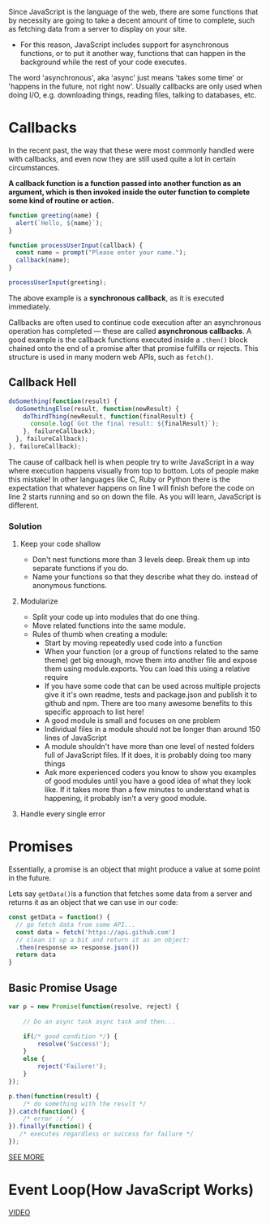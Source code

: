Since JavaScript is the language of the web, there are some functions that by necessity are going to take a decent amount of time to complete, such as fetching data from a server to display on your site. 
- For this reason, JavaScript includes support for asynchronous functions, or to put it another way, functions that can happen in the background while the rest of your code executes.

The word 'asynchronous', aka 'async' just means 'takes some time' or 'happens in the future, not right now'. Usually callbacks are only used when doing I/O, e.g. downloading things, reading files, talking to databases, etc.

# Callbacks

In the recent past, the way that these were most commonly handled were with callbacks, and even now they are still used quite a lot in certain circumstances.

__A callback function is a function passed into another function as an argument, which is then invoked inside the outer function to complete some kind of routine or action.__
```js
function greeting(name) {
  alert(`Hello, ${name}`);
}

function processUserInput(callback) {
  const name = prompt("Please enter your name.");
  callback(name);
}

processUserInput(greeting);
```
The above example is a __synchronous callback__, as it is executed immediately.

Callbacks are often used to continue code execution after an asynchronous operation has completed — these are called __asynchronous callbacks__. A good example is the callback functions executed inside a `.then()` block chained onto the end of a promise after that promise fulfills or rejects. This structure is used in many modern web APIs, such as `fetch()`.

## Callback Hell

```js
doSomething(function(result) {
  doSomethingElse(result, function(newResult) {
    doThirdThing(newResult, function(finalResult) {
      console.log(`Got the final result: ${finalResult}`);
    }, failureCallback);
  }, failureCallback);
}, failureCallback);
```
The cause of callback hell is when people try to write JavaScript in a way where execution happens visually from top to bottom. Lots of people make this mistake! In other languages like C, Ruby or Python there is the expectation that whatever happens on line 1 will finish before the code on line 2 starts running and so on down the file. As you will learn, JavaScript is different.

### Solution

1. Keep your code shallow
    - Don't nest functions more than 3 levels deep. Break them up into separate functions if you do.
    - Name your functions so that they describe what they do. instead of anonymous functions.

2. Modularize
    - Split your code up into modules that do one thing.
    - Move related functions into the same module.
    - Rules of thumb when creating a module:
        - Start by moving repeatedly used code into a function
        - When your function (or a group of functions related to the same theme) get big enough, move them into another file and expose them using module.exports. You can load this using a relative require
        - If you have some code that can be used across multiple projects give it it's own readme, tests and package.json and publish it to github and npm. There are too many awesome benefits to this specific approach to list here!
        - A good module is small and focuses on one problem
        - Individual files in a module should not be longer than around 150 lines of JavaScript
        - A module shouldn't have more than one level of nested folders full of JavaScript files. If it does, it is probably doing too many things
        - Ask more experienced coders you know to show you examples of good modules until you have a good idea of what they look like. If it takes more than a few minutes to understand what is happening, it probably isn't a very good module.

3. Handle every single error

# Promises

Essentially, a promise is an object that might produce a value at some point in the future.

Lets say `getData()`is a function that fetches some data from a server and returns it as an object that we can use in our code:
```js
const getData = function() {
  // go fetch data from some API...
  const data = fetch('https://api.github.com')
  // clean it up a bit and return it as an object:
  .then(response => response.json())
  return data
}
```

## Basic Promise Usage

```js
var p = new Promise(function(resolve, reject) {
	
	// Do an async task async task and then...

	if(/* good condition */) {
		resolve('Success!');
	}
	else {
		reject('Failure!');
	}
});

p.then(function(result) { 
	/* do something with the result */
}).catch(function() {
	/* error :( */
}).finally(function() {
   /* executes regardless or success for failure */ 
});
```

[SEE MORE](https://davidwalsh.name/promises)

# Event Loop(How JavaScript Works)

[VIDEO](https://www.youtube.com/watch?v=8aGhZQkoFbQ)

